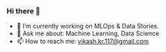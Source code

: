 ### Hi there 👋

- 🔭 I’m currently working on MLOps & Data Stories.
- 💬 Ask me about: Machine Learning, Data Science
- 📫 How to reach me: vikash.kr.117@gmail.com


<!--
**aiplaybookin/aiplaybookin** is a ✨ _special_ ✨ repository because its `README.md` (this file) appears on your GitHub profile.

Here are some ideas to get you started:
- 🤔 I’m looking for help with ...
- 🌱 I’m currently learning ...
- 👯 I’m looking to collaborate on ...
- 😄 Pronouns: ...
- ⚡ Fun fact: ...next time😁
-->
